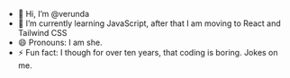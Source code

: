 - 👋 Hi, I’m @verunda
- 🌱 I’m currently learning JavaScript, after that I am moving to React and Tailwind CSS
- 😄 Pronouns: I am she.
- ⚡ Fun fact: I though for over ten years, that coding is boring. Jokes on me.

<!---
verunda/verunda is a ✨ special ✨ repository because its `README.md` (this file) appears on your GitHub profile.
You can click the Preview link to take a look at your changes.
--->
